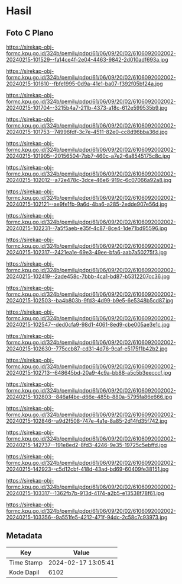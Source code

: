 # Hasil

## Foto C Plano

https://sirekap-obj-formc.kpu.go.id/324b/pemilu/pdpr/61/06/09/20/02/6106092002002-20240215-101529--fa14ce4f-2e04-4463-9842-2d010adf693a.jpg

https://sirekap-obj-formc.kpu.go.id/324b/pemilu/pdpr/61/06/09/20/02/6106092002002-20240215-101610--fbfe1995-0d9a-41e1-ba07-f392f05bf24a.jpg

https://sirekap-obj-formc.kpu.go.id/324b/pemilu/pdpr/61/06/09/20/02/6106092002002-20240215-101704--3215b4a7-211b-4373-a18c-612e599535b9.jpg

https://sirekap-obj-formc.kpu.go.id/324b/pemilu/pdpr/61/06/09/20/02/6106092002002-20240215-101753--74996fdf-3c7e-4511-82e0-cc8d96bba36d.jpg

https://sirekap-obj-formc.kpu.go.id/324b/pemilu/pdpr/61/06/09/20/02/6106092002002-20240215-101905--20156504-7bb7-460c-a7e2-6a8545175c8c.jpg

https://sirekap-obj-formc.kpu.go.id/324b/pemilu/pdpr/61/06/09/20/02/6106092002002-20240215-102012--a72e478c-3dce-46e6-919c-6c07066a92a8.jpg

https://sirekap-obj-formc.kpu.go.id/324b/pemilu/pdpr/61/06/09/20/02/6106092002002-20240215-102121--ae9fe1fb-9a6d-4ba6-a285-2edde907e56d.jpg

https://sirekap-obj-formc.kpu.go.id/324b/pemilu/pdpr/61/06/09/20/02/6106092002002-20240215-102231--7a5f5aeb-e35f-4c87-8ce4-1de71bd95596.jpg

https://sirekap-obj-formc.kpu.go.id/324b/pemilu/pdpr/61/06/09/20/02/6106092002002-20240215-102317--2421ea1e-69e3-49ee-bfa6-aab7a50275f3.jpg

https://sirekap-obj-formc.kpu.go.id/324b/pemilu/pdpr/61/06/09/20/02/6106092002002-20240215-102419--2ade458c-7bbb-4ca1-bd87-b5312207cc36.jpg

https://sirekap-obj-formc.kpu.go.id/324b/pemilu/pdpr/61/06/09/20/02/6106092002002-20240215-102503--ba4b803b-9fd3-4d99-b9e5-6e5348b5cd87.jpg

https://sirekap-obj-formc.kpu.go.id/324b/pemilu/pdpr/61/06/09/20/02/6106092002002-20240215-102547--ded0cfa9-98d1-4061-8ed9-cbe005ae3e1c.jpg

https://sirekap-obj-formc.kpu.go.id/324b/pemilu/pdpr/61/06/09/20/02/6106092002002-20240215-102630--775ccb87-cd31-4d76-9caf-e5175f1b42b2.jpg

https://sirekap-obj-formc.kpu.go.id/324b/pemilu/pdpr/61/06/09/20/02/6106092002002-20240215-102713--648645bd-20a9-4c9a-bb88-a5c5b3eecccf.jpg

https://sirekap-obj-formc.kpu.go.id/324b/pemilu/pdpr/61/06/09/20/02/6106092002002-20240215-102803--846af4be-d66e-485b-880a-5795fa86e666.jpg

https://sirekap-obj-formc.kpu.go.id/324b/pemilu/pdpr/61/06/09/20/02/6106092002002-20240215-102846--a9d2f508-747e-4a1e-8a85-2d14fd35f742.jpg

https://sirekap-obj-formc.kpu.go.id/324b/pemilu/pdpr/61/06/09/20/02/6106092002002-20240215-142737--191e8ed2-8fd3-4246-9e35-19725c5ebffd.jpg

https://sirekap-obj-formc.kpu.go.id/324b/pemilu/pdpr/61/06/09/20/02/6106092002002-20240215-142923--c5d12cbf-418d-43ad-bd69-60409fe38151.jpg

https://sirekap-obj-formc.kpu.go.id/324b/pemilu/pdpr/61/06/09/20/02/6106092002002-20240215-103317--1362fb7b-913d-4174-a2b5-e13538f78f61.jpg

https://sirekap-obj-formc.kpu.go.id/324b/pemilu/pdpr/61/06/09/20/02/6106092002002-20240215-103356--9a551fe5-4212-471f-94dc-2c58c7c93973.jpg


## Metadata

| Key        | Value               |
| ---------- | ------------------- |
| Time Stamp | 2024-02-17 13:05:41 |
| Kode Dapil | 6102                |



